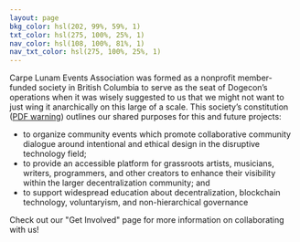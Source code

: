 ```yaml
---
layout: page
bkg_color: hsl(202, 99%, 59%, 1)
txt_color: hsl(275, 100%, 25%, 1)
nav_color: hsl(108, 100%, 81%, 1)
nav_txt_color: hsl(275, 100%, 25%, 1)
---
```


Carpe Lunam Events Association was formed as a nonprofit member-funded society in British Columbia to serve as the seat of Dogecon’s operations when it was wisely suggested to us that we might not want to just wing it anarchically on this large of a scale. This society’s constitution ([PDF warning](/images/carpelunamconstitution.pdf)) outlines our shared purposes for this and future projects:
* to organize community events which promote collaborative community dialogue around intentional and ethical design in the disruptive technology field;
* to provide an accessible platform for grassroots artists, musicians, writers, programmers, and other creators to enhance their visibility within the larger decentralization community; and
* to support widespread education about decentralization, blockchain technology, voluntaryism, and non-hierarchical governance

Check out our "Get Involved" page for more information on collaborating with us!
